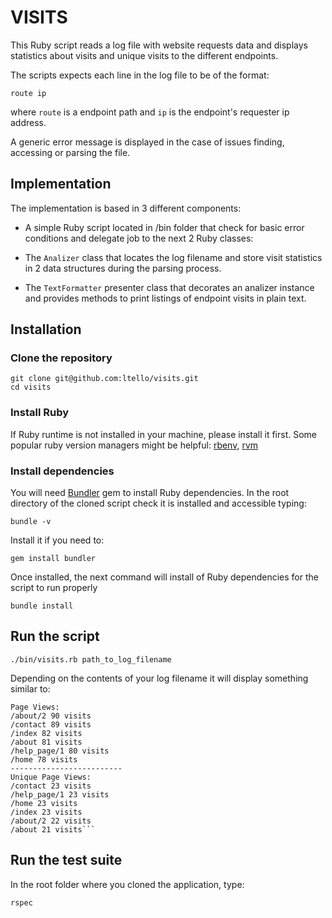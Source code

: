 # VISITS
This Ruby script reads a log file with website requests data and displays statistics about visits and unique visits to the different endpoints.

The scripts expects each line in the log file to be of the format: 
```shell
route ip
```
where `route` is a endpoint path and `ip` is the endpoint's requester ip address.

A generic error message is displayed in the case of issues finding, accessing or parsing the file.

## Implementation
The implementation is based in 3 different components:
- A simple Ruby script located in /bin folder that check for basic error conditions and delegate job to the next 2 Ruby classes:

- The `Analizer` class that locates the log filename and store visit statistics in 2 data structures during the parsing process.

- The `TextFormatter` presenter class that decorates an analizer instance and provides methods to print listings of endpoint visits in plain text.  

## Installation

### Clone the repository

```shell
git clone git@github.com:ltello/visits.git
cd visits
```

### Install Ruby

If Ruby runtime is not installed in your machine, please install it first.
Some popular ruby version managers might be helpful: [rbenv](https://github.com/rbenv/rbenv), [rvm](https://rvm.io/)

### Install  dependencies

You will need [Bundler](https://github.com/bundler/bundler) gem to install Ruby dependencies.
In the root directory of the cloned script check it is installed and accessible typing: 
 ```shell
 bundle -v
 ```  

Install it if you need to:
  ```shell
  gem install bundler
  ```

Once installed, the next command will install of Ruby dependencies for the script to run properly
```shell
bundle install
```

## Run the script

```shell
./bin/visits.rb path_to_log_filename
```

Depending on the contents of your log filename it will display something similar to:
```shell
Page Views:
/about/2 90 visits
/contact 89 visits
/index 82 visits
/about 81 visits
/help_page/1 80 visits
/home 78 visits
-------------------------
Unique Page Views:
/contact 23 visits
/help_page/1 23 visits
/home 23 visits
/index 23 visits
/about/2 22 visits
/about 21 visits```
```

## Run the test suite

In the root folder where you cloned the application, type: 
```shell
rspec
```
